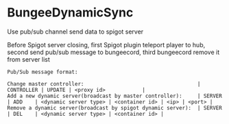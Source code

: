 # BungeeDynamicSync

Use pub/sub channel send data to spigot server  

Before Spigot server closing, first Spigot plugin teleport player to hub, second send pub/sub message to bungeecord, third bungeecord remove it from server list  


```  
Pub/Sub message format:

Change master controller: 								      | CONTROLLER | UPDATE | <proxy id>            |
Add a new dynamic server(broadcast by master controller):     | SERVER     | ADD    | <dynamic server type> | <container id> | <ip> | <port> |
Remove a dynamic server(broadcast by spigot dynamic server):  | SERVER     | DEL    | <dynamic server type> | <container id> |

```  
